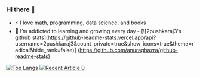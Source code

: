 ### Hi there 👋

<!--
**2pushkaraj3/2pushkaraj3** is a ✨ _special_ ✨ repository because its `README.md` (this file) appears on your GitHub profile.

Here are some ideas to get you started:

- 🔭 I’m currently working on ...
- 🌱 I’m currently learning ...
- 👯 I’m looking to collaborate on ...
- 🤔 I’m looking for help with ...
- 💬 Ask me about ...
- 📫 How to reach me: ...
- 😄 Pronouns: ...
- ⚡ Fun fact: ...
-->
- :zap: I love math, programming, data science, and books
- 🌱 I’m addicted to learning and growing every day
                                                              - [![2pushkaraj3's github stats](https://github-readme-stats.vercel.app/api?                                                        username=2pushkaraj3&count_private=true&show_icons=true&theme=radical&hide_rank=false)]                                                               (https://github.com/anuraghazra/github-readme-stats)


[![Top Langs](https://github-readme-stats.vercel.app/api/top-langs/?username=2pushkaraj3)](https://github.com/anuraghazra/github-readme-stats)
<a target="_blank" href="https://github-readme-medium-recent-article.vercel.app/medium/2pushkaraj3/0"><img src="https://github-readme-medium-recent-article.vercel.app/medium/@khuyentran1476/0" alt="Recent Article 0">
